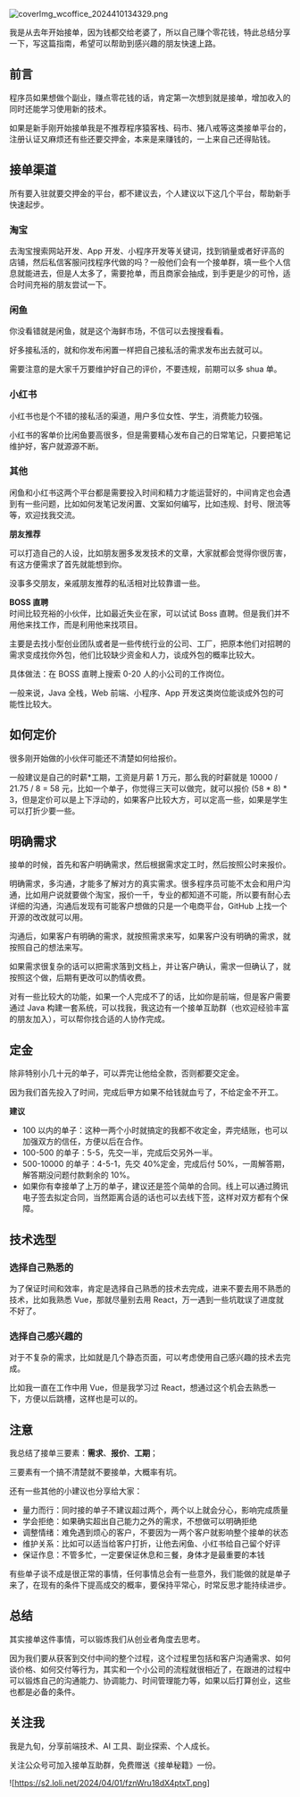 ![coverImg_wcoffice_2024410134329.png](https://s2.loli.net/2024/04/15/AEZbkpIJ7eD1Uyw.png)

我是从去年开始接单，因为钱都交给老婆了，所以自己赚个零花钱，特此总结分享一下，写这篇指南，希望可以帮助到感兴趣的朋友快速上路。

## 前言

程序员如果想做个副业，赚点零花钱的话，肯定第一次想到就是接单，增加收入的同时还能学习使用新的技术。

如果是新手刚开始接单我是不推荐程序猿客栈、码市、猪八戒等这类接单平台的，注册认证又麻烦还有些还要交押金，本来是来赚钱的，一上来自己还得贴钱。

## 接单渠道

所有要入驻就要交押金的平台，都不建议去，个人建议以下这几个平台，帮助新手快速起步。

### 淘宝

去淘宝搜索网站开发、App 开发、小程序开发等关键词，找到销量或者好评高的店铺，然后私信客服问找程序代做的吗？一般他们会有一个接单群，填一些个人信息就能进去，但是人太多了，需要抢单，而且商家会抽成，到手更是少的可怜，适合时间充裕的朋友尝试一下。

### 闲鱼

你没看错就是闲鱼，就是这个海鲜市场，不信可以去搜搜看看。

好多接私活的，就和你发布闲置一样把自己接私活的需求发布出去就可以。

需要注意的是大家千万要维护好自己的评价，不要违规，前期可以多 shua 单。

### 小红书

小红书也是个不错的接私活的渠道，用户多位女性、学生，消费能力较强。

小红书的客单价比闲鱼要高很多，但是需要精心发布自己的日常笔记，只要把笔记维护好，客户就源源不断。

### 其他

闲鱼和小红书这两个平台都是需要投入时间和精力才能运营好的，中间肯定也会遇到有一些问题，比如如何发笔记发闲置、文案如何编写，比如违规、封号、限流等等，欢迎找我交流。

**朋友推荐**

可以打造自己的人设，比如朋友圈多发发技术的文章，大家就都会觉得你很厉害，有这方便需求了首先就能想到你。

没事多交朋友，亲戚朋友推荐的私活相对比较靠谱一些。

**BOSS 直聘**\
时间比较充裕的小伙伴，比如最近失业在家，可以试试 Boss 直聘。但是我们并不用他来找工作，而是利用他来找项目。

主要是去找小型创业团队或者是一些传统行业的公司、工厂，把原本他们对招聘的需求变成找你外包，他们比较缺少资金和人力，谈成外包的概率比较大。

具体做法：在 BOSS 直聘上搜索 0-20 人的小公司的工作岗位。

一般来说，Java 全栈，Web 前端、小程序、App 开发这类岗位能谈成外包的可能性比较大。

## 如何定价

很多刚开始做的小伙伴可能还不清楚如何给报价。

一般建议是自己的时薪\*工期，工资是月薪 1 万元，那么我的时薪就是 10000 / 21.75 / 8 = 58 元，比如一个单子，你觉得三天可以做完，就可以报价 (58 \* 8) \* 3，但是定价可以是上下浮动的，如果客户比较大方，可以定高一些，如果是学生可以打折少要一些。

## 明确需求

接单的时候，首先和客户明确需求，然后根据需求定工时，然后按照公时来报价。

明确需求，多沟通，才能多了解对方的真实需求。很多程序员可能不太会和用户沟通，比如用户说就要做个淘宝，报价一千，专业的都知道不可能，所以要有耐心去详细的沟通，沟通后发现有可能客户想做的只是一个电商平台，GitHub 上找一个开源的改改就可以用。

沟通后，如果客户有明确的需求，就按照需求来写，如果客户没有明确的需求，就按照自己的想法来写。

如果需求很复杂的话可以把需求落到文档上，并让客户确认，需求一但确认了，就按照这个做，后期有更改可以酌情收费。

对有一些比较大的功能，如果一个人完成不了的话，比如你是前端，但是客户需要通过 Java 构建一套系统，可以找我，我这边有一个接单互助群（也欢迎经验丰富的朋友加入），可以帮你找合适的人协作完成。

## 定金

除非特别小几十元的单子，可以弄完让他给全款，否则都要交定金。

因为我们首先投入了时间，完成后甲方如果不给钱就血亏了，不给定金不开工。

**建议**

- 100 以内的单子：这种一两个小时就搞定的我都不收定金，弄完结账，也可以加强双方的信任，方便以后在合作。
- 100-500 的单子：5-5，先交一半，完成后交另外一半。
- 500-10000 的单子：4-5-1，先交 40%定金，完成后付 50%，一周解答期，解答期没问题付款剩余的 10%。
- 如果你有幸接单了上万的单子，建议还是签个简单的合同。线上可以通过腾讯电子签去拟定合同，当然距离合适的话也可以去线下签，这样对双方都有个保障。

## 技术选型

### 选择自己熟悉的

为了保证时间和效率，肯定是选择自己熟悉的技术去完成，进来不要去用不熟悉的技术，比如我熟悉 Vue，那就尽量别去用 React，万一遇到一些坑耽误了进度就不好了。

### 选择自己感兴趣的

对于不复杂的需求，比如就是几个静态页面，可以考虑使用自己感兴趣的技术去完成。

比如我一直在工作中用 Vue，但是我学习过 React，想通过这个机会去熟悉一下，方便以后跳槽，这样也是可以的。

## 注意

我总结了接单三要素：**需求**、**报价**、**工期**；

三要素有一个搞不清楚就不要接单，大概率有坑。

还有一些其他的小建议也分享给大家：

- 量力而行：同时接的单子不建议超过两个，两个以上就会分心，影响完成质量
- 学会拒绝：如果确实超出自己能力之外的需求，不想做可以明确拒绝
- 调整情绪：难免遇到烦心的客户，不要因为一两个客户就影响整个接单的状态
- 维护关系：比如可以适当给客户打折，让他去闲鱼、小红书给自己留个好评
- 保证作息：不管多忙，一定要保证休息和三餐，身体才是最重要的本钱

有些单子谈不成是很正常的事情，任何事情总会有一些意外，我们能做的就是单子来了，在现有的条件下提高成交的概率，要保持平常心，时常反思才能持续进步。

## 总结

其实接单这件事情，可以锻炼我们从创业者角度去思考。

因为我们要从获客到交付中间的整个过程，这个过程里包括和客户沟通需求、如何谈价格、如何交付等行为，其实和一个小公司的流程就很相近了，在跟进的过程中可以锻炼自己的沟通能力、协调能力、时间管理能力等，如果以后打算创业，这些也都是必备的条件。

## 关注我

我是九旬，分享前端技术、AI 工具、副业探索、个人成长。

关注公众号可加入接单互助群，免费赠送《接单秘籍》一份。

![https://s2.loli.net/2024/04/01/fznWru18dX4ptxT.png]
